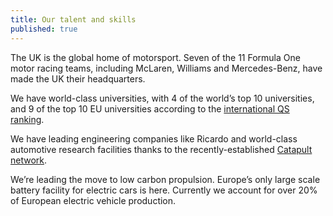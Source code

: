 ```yaml
---
title: Our talent and skills
published: true
---
```


The UK is the global home of motorsport. Seven of the 11 Formula One motor racing teams, including McLaren, Williams and Mercedes-Benz, have made the UK their headquarters.

We have world-class universities, with 4 of the world’s top 10 universities, and 9 of the top 10 EU universities according to the [international QS ranking](http://www.topuniversities.com/university-rankings-articles/world-university-rankings/qs-world-university-rankings-201617-out-now).

We have leading engineering companies like Ricardo and world-class automotive research facilities thanks to the recently-established [Catapult network](https://catapult.org.uk/).

We’re leading the move to low carbon propulsion. Europe’s only large scale battery facility for electric cars is here. Currently we account for over 20% of European electric vehicle production.
